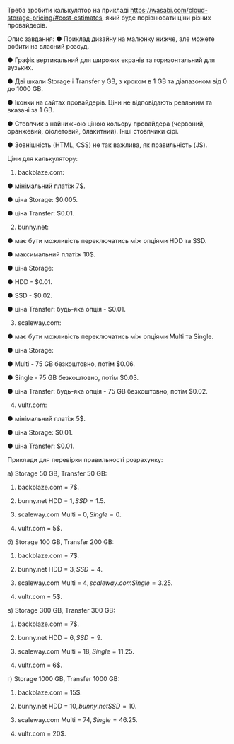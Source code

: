 Треба зробити калькулятор на прикладі https://wasabi.com/cloud-storage-pricing/#cost-estimates, який буде порівнювати ціни різних провайдерів.

Опис завдання:
●	Приклад дизайну на малюнку нижче, але можете робити на власний розсуд.

●	Графік вертикальний для широких екранів та горизонтальний для вузьких.

●	Дві шкали Storage і Transfer у GB, з кроком в 1 GB та діапазоном від 0 до 1000 GB.

●	Іконки на сайтах провайдерів. Ціни не відповідають реальним та вказані за 1 GB.

●	Стовпчик з найнижчою ціною кольору провайдера (червоний, оранжевий, фіолетовий, блакитний). Інші стовпчики сірі.

●	Зовнішність (HTML, CSS) не так важлива, як правильність (JS).


 

Ціни для калькулятору:

1) backblaze.com:

●	мінімальний платіж 7$.

●	ціна Storage: $0.005.

●	ціна Transfer: $0.01.



2) bunny.net:

●	має бути можливість переключатись між опціями HDD та SSD.

●	максимальний платіж 10$.

●	ціна Storage:

●	HDD - $0.01.

●	SSD - $0.02.

●	ціна Transfer: будь-яка опція - $0.01.




3) scaleway.com:

●	має бути можливість переключатись між опціями Multi та Single.

●	ціна Storage:

●	Multi - 75 GB безкоштовно, потім $0.06.

●	Single - 75 GB безкоштовно, потім $0.03.

●	ціна Transfer: будь-яка опція - 75 GB безкоштовно, потім $0.02.




4) vultr.com:

●	мінімальний платіж 5$.

●	ціна Storage: $0.01.

●	ціна Transfer: $0.01.




Приклади для перевірки правильності розрахунку:

а) Storage 50 GB, Transfer 50 GB:

1.	backblaze.com = 7$.

2.	bunny.net HDD = 1$, SSD = 1.5$.

3.	scaleway.com Multi = 0$, Single = 0$.

4.	vultr.com = 5$.




б) Storage 100 GB, Transfer 200 GB:

1.	backblaze.com = 7$.

2.	bunny.net HDD = 3$, SSD = 4$.

3.	scaleway.com Multi = 4$, scaleway.com Single = 3.25$.

4.	vultr.com = 5$.



в) Storage 300 GB, Transfer 300 GB:

1.	backblaze.com = 7$.

3.	bunny.net HDD = 6$, SSD = 9$.

5.	scaleway.com Multi = 18$, Single = 11.25$.

7.	vultr.com = 6$.



г) Storage 1000 GB, Transfer 1000 GB:

1.	backblaze.com = 15$.

3.	bunny.net HDD = 10$, bunny.net SSD = 10$.

5.	scaleway.com Multi = 74$, Single = 46.25$.

7.	vultr.com = 20$.
